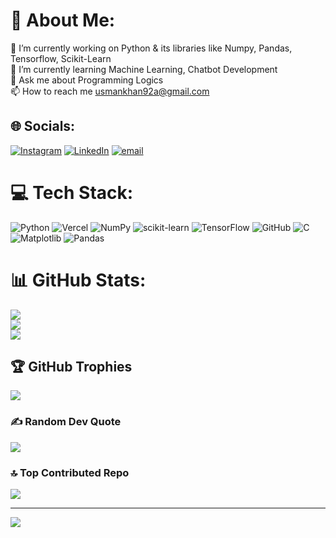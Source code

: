 # 💫 About Me:
🔭 I’m currently working on Python & its libraries like Numpy, Pandas, Tensorflow, Scikit-Learn<br>🌱 I’m currently learning Machine Learning, Chatbot Development<br>💬 Ask me about Programming Logics<br>📫 How to reach me usmankhan92a@gmail.com<br>


## 🌐 Socials:
[![Instagram](https://img.shields.io/badge/Instagram-%23E4405F.svg?logo=Instagram&logoColor=white)](https://instagram.com/us_man_._) [![LinkedIn](https://img.shields.io/badge/LinkedIn-%230077B5.svg?logo=linkedin&logoColor=white)](https://linkedin.com/in/muhammad-usman-khan-bb3607336) [![email](https://img.shields.io/badge/Email-D14836?logo=gmail&logoColor=white)](mailto:usmankhan92a@gmail.com) 

# 💻 Tech Stack:
![Python](https://img.shields.io/badge/python-3670A0?style=for-the-badge&logo=python&logoColor=ffdd54)  ![Vercel](https://img.shields.io/badge/vercel-%23000000.svg?style=for-the-badge&logo=vercel&logoColor=white) ![NumPy](https://img.shields.io/badge/numpy-%23013243.svg?style=for-the-badge&logo=numpy&logoColor=white) ![scikit-learn](https://img.shields.io/badge/scikit--learn-%23F7931E.svg?style=for-the-badge&logo=scikit-learn&logoColor=white) ![TensorFlow](https://img.shields.io/badge/TensorFlow-%23FF6F00.svg?style=for-the-badge&logo=TensorFlow&logoColor=white) ![GitHub](https://img.shields.io/badge/github-%23121011.svg?style=for-the-badge&logo=github&logoColor=white) ![C](https://img.shields.io/badge/c-%2300599C.svg?style=for-the-badge&logo=c&logoColor=white) ![Matplotlib](https://img.shields.io/badge/Matplotlib-%23ffffff.svg?style=for-the-badge&logo=Matplotlib&logoColor=black) ![Pandas](https://img.shields.io/badge/pandas-%23150458.svg?style=for-the-badge&logo=pandas&logoColor=white)
# 📊 GitHub Stats:
![](https://github-readme-stats.vercel.app/api?username=MuhammadUsman-Khan&theme=jolly&hide_border=false&include_all_commits=false&count_private=false)<br/>
![](https://github-readme-streak-stats.herokuapp.com/?user=MuhammadUsman-Khan&theme=jolly&hide_border=false)<br/>
![](https://github-readme-stats.vercel.app/api/top-langs/?username=MuhammadUsman-Khan&theme=jolly&hide_border=false&include_all_commits=false&count_private=false&layout=compact)

## 🏆 GitHub Trophies
![](https://github-profile-trophy.vercel.app/?username=MuhammadUsman-Khan&theme=tokyonight&no-frame=false&no-bg=false&margin-w=4)

### ✍️ Random Dev Quote
![](https://quotes-github-readme.vercel.app/api?type=horizontal&theme=radical)

### 🔝 Top Contributed Repo
![](https://github-contributor-stats.vercel.app/api?username=MuhammadUsman-Khan&limit=5&theme=tokyonight&combine_all_yearly_contributions=true)

---
[![](https://visitcount.itsvg.in/api?id=MuhammadUsman-Khan&icon=0&color=0)](https://visitcount.itsvg.in)

<!-- Proudly created with GPRM ( https://gprm.itsvg.in ) -->
